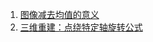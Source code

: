 1.  [图像减去均值的意义](https://www.cnblogs.com/Jerry-home/p/10109460.html)      
2.  [三维重建：点绕特定轴旋转公式](https://blog.csdn.net/wishchin/article/details/80926037)   
